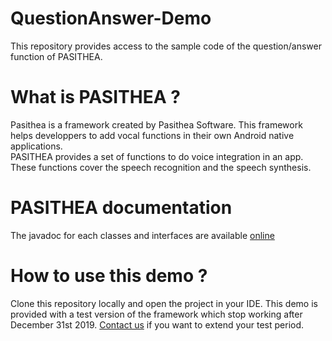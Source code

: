 # QuestionAnswer-Demo
This repository provides access to the sample code of the question/answer function of PASITHEA.

# What is PASITHEA ?
Pasithea is a framework created by Pasithea Software. This framework helps developpers to add vocal functions in their own Android native applications.\
PASITHEA provides a set of functions to do voice integration in an app. These functions cover the speech recognition and the speech synthesis. 

# PASITHEA documentation
The javadoc for each classes and interfaces are available [online](http://logicielpasithea.fr/documentation/)

# How to use this demo ?
Clone this repository locally and open the project in your IDE. This demo is provided with a test version of the framework which stop working after December 31st 2019. [Contact us](contact@logicielpasithea.fr) if you want to extend your test period.
